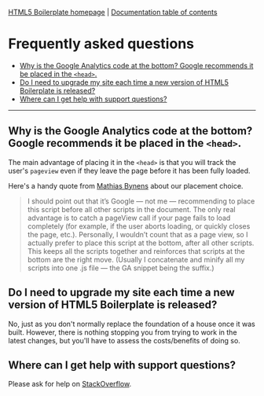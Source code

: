 [HTML5 Boilerplate homepage](https://html5boilerplate.com/) | [Documentation table of contents](TOC.md)

# Frequently asked questions

* [Why is the Google Analytics code at the bottom? Google recommends it be placed in the
  `<head>`.](#why-is-the-google-analytics-code-at-the-bottom-google-recommends-it-be-placed-in-the-head)
* [Do I need to upgrade my site each time a new version of HTML5 Boilerplate is released?](#do-i-need-to-upgrade-my-site-each-time-a-new-version-of-html5-boilerplate-is-released)
* [Where can I get help with support questions?](#where-can-i-get-help-with-support-questions)

---

## Why is the Google Analytics code at the bottom? Google recommends it be placed in the `<head>`.

The main advantage of placing it in the `<head>` is that you will track the user's `pageview` even if they leave the
page before it has been fully loaded.

Here's a handy quote from [Mathias Bynens](https://mathiasbynens.be/notes/async-analytics-snippet#comment-50) about our
placement choice.
> I should point out that it’s Google — not me — recommending to place this script before all other scripts in the document. The only real advantage is to catch a pageView call if your page fails to load completely (for example, if the user aborts loading, or quickly closes the page, etc.). Personally, I wouldn’t count that as a page view, so I actually prefer to place this script at the bottom, after all other scripts. This keeps all the scripts together and reinforces that scripts at the bottom are the right move. (Usually I concatenate and minify all my scripts into one .js file — the GA snippet being the suffix.)

## Do I need to upgrade my site each time a new version of HTML5 Boilerplate is released?

No, just as you don't normally replace the foundation of a house once it was built. However, there is nothing stopping
you from trying to work in the latest changes, but you'll have to assess the costs/benefits of doing so.

## Where can I get help with support questions?

Please ask for help on
[StackOverflow](https://stackoverflow.com/questions/tagged/html5boilerplate).
